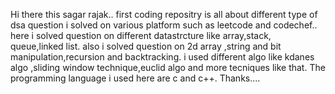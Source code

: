 Hi there this sagar rajak..
first coding repositry is all about different type of dsa question i solved on various platform such as 
leetcode and codechef..
here i solved question on different datastrcture like array,stack, queue,linked list.
also i solved question on 2d array ,string and bit manipulation,recursion and backtracking.
i used different  algo like kdanes algo ,sliding window technique,euclid algo and more tecniques like that.
The programming language i used here are c and c++.
Thanks....
